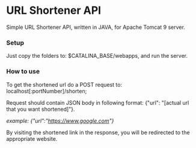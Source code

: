 # URL Shortener API

Simple URL Shortener API, written in JAVA, for Apache Tomcat 9 server.

### Setup

Just copy the folders to: $CATALINA_BASE/webapps, and run the server.

### How to use

To get the shortened url do a POST request to: localhost[:portNumber]/shorten;


Request should contain JSON body in following format: {"url": "[actual url that you want shortened]"}.
 
 *example: {"url":"<https://www.google.com>"}*
  
  
By visiting the shortened link in the response, you will be redirected to the appropriate website.
